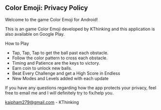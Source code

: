 ## Color Emoji: Privacy Policy

Welcome to the game Color Emoji for Android!

This is an game Color Emoji developed by KThinking and this application is also available on Google Play.

How to Play
- Tap, Tap, Tap to get the ball past each obstacle.
- Follow the color pattern to cross each obstacle.
- Timing and Patience are the keys to victory.
- Earn coin to unlock new balls.
- Beat Every Challenge and get a High Score in Endless
- New Modes and Levels added with each update

If you have any questions regarding how the app protects your privacy, feel free to email me and I will definitely try to fix/help you.

kaipham279@gmail.com - KThinking
